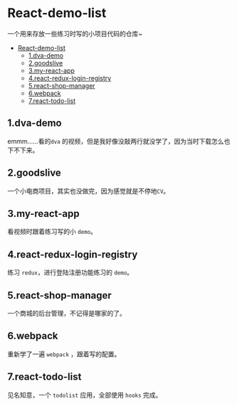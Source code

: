 # React-demo-list

一个用来存放一些练习时写的小项目代码的仓库~

- [React-demo-list](#react-demo-list)
  - [1.dva-demo](#1dva-demo)
  - [2.goodslive](#2goodslive)
  - [3.my-react-app](#3my-react-app)
  - [4.react-redux-login-registry](#4react-redux-login-registry)
  - [5.react-shop-manager](#5react-shop-manager)
  - [6.webpack](#6webpack)
  - [7.react-todo-list](#7react-todo-list)

## 1.dva-demo

emmm……看的`dva` 的视频，但是我好像没敲两行就没学了，因为当时下载怎么也下不下来。

## 2.goodslive

一个小电商项目，其实也没做完，因为感觉就是不停地`CV`。

## 3.my-react-app

看视频时跟着练习写的小 `demo`。

## 4.react-redux-login-registry

练习 `redux`，进行登陆注册功能练习的 `demo`。

## 5.react-shop-manager

一个商城的后台管理，不记得是哪家的了。

## 6.webpack

重新学了一遍 `webpack` ，跟着写的配置。

## 7.react-todo-list

见名知意，一个 `todolist` 应用，全部使用 `hooks` 完成。
